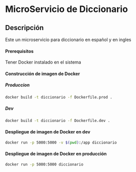 # MicroServicio de Diccionario

## Descripción

Este un microservicio para diccionario en español y en ingles

#### Prerequisitos

Tener Docker instalado en el sistema

#### Construcción de imagen de Docker

##### Produccion

```bash
docker build -t diccionario -f Dockerfile.prod .

```
##### Dev

```bash
docker build -t diccionario -f Dockerfile.dev .
```

#### Despliegue de imagen de Docker en dev

```bash
docker run -p 5000:5000 -v $(pwd):/app diccionario
```

#### Despliegue de imagen de Docker en producción

```bash
docker run -p 5000:5000 diccionario
```
